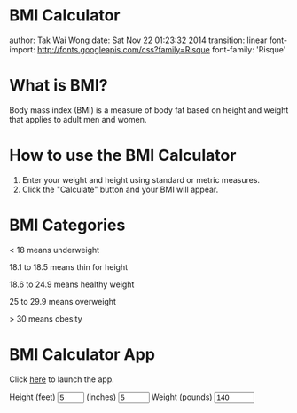 BMI Calculator
========================================================
author: Tak Wai Wong
date: Sat Nov 22 01:23:32 2014
transition: linear
font-import: http://fonts.googleapis.com/css?family=Risque
font-family: 'Risque'

What is BMI?
========================================================

Body mass index (BMI) is a measure of body fat based on height and weight that applies to adult men and women.

How to use the BMI Calculator
========================================================

1. Enter your weight and height using standard or metric measures.
2. Click the "Calculate" button and your BMI will appear.

BMI Categories
========================================================

< 18 means underweight

18.1 to 18.5 means thin for height

18.6 to 24.9 means healthy weight

25 to 29.9 means overweight

\> 30 means obesity 

BMI Calculator App
========================================================

Click [here](https://takwaiwong.shinyapps.io/CourseProject) to launch the app.

<!--html_preserve--><div class="span4">
<form class="well">
<label for="height_feet">Height (feet)</label>
<input id="height_feet" type="number" value="5" min="0" max="9" step="1"/>
<label for="height_inches">(inches)</label>
<input id="height_inches" type="number" value="5" min="0" max="11" step="1"/>
<label for="weight_pounds">Weight (pounds)</label>
<input id="weight_pounds" type="number" value="140" min="50" max="1300" step="1"/>
</form>
</div><!--/html_preserve-->

